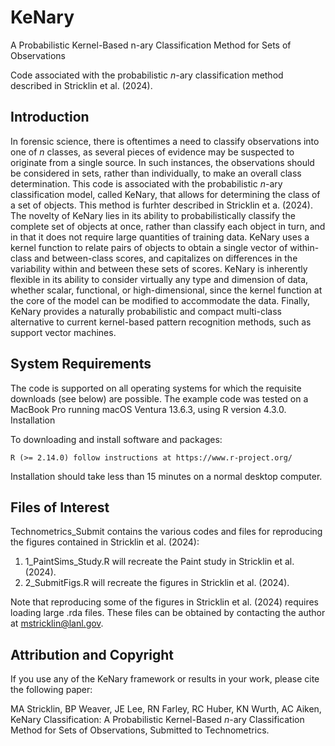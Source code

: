 # KeNary
A Probabilistic Kernel-Based n-ary Classification Method for Sets of Observations

Code associated with the probabilistic $n$-ary classification method described in Stricklin et al. (2024).

## Introduction

In forensic science, there is oftentimes a need to classify observations into one of $n$ classes, as several pieces of evidence may be suspected to originate from a single source. In such instances, the observations should be considered in sets, rather than individually, to make an overall class determination. This code is associated with the probabilistic $n$-ary classification model, called KeNary, that allows for determining the class of a set of objects. This method is furhter described in Stricklin et a. (2024). The novelty of KeNary lies in its ability to probabilistically classify the complete set of objects at once, rather than classify each object in turn, and in that it does not require large quantities of training data. KeNary uses a kernel function to relate pairs of objects to obtain a single vector of within-class and between-class scores, and capitalizes on differences in the variability within and between these sets of scores. KeNary is inherently flexible in its ability to consider virtually any type and dimension of data, whether scalar, functional, or high-dimensional, since the kernel function at the core of the model can be modified to accommodate the data. Finally, KeNary provides a naturally probabilistic and compact multi-class alternative to current kernel-based pattern recognition methods, such as support vector machines.

## System Requirements

The code is supported on all operating systems for which the requisite downloads (see below) are possible. The example code was tested on a MacBook Pro running macOS Ventura 13.6.3, using R version 4.3.0.
Installation

To downloading and install software and packages:

    R (>= 2.14.0) follow instructions at https://www.r-project.org/

Installation should take less than 15 minutes on a normal desktop computer.

## Files of Interest 

Technometrics_Submit contains the various codes and files for reproducing the figures contained in Stricklin et al. (2024):

1. 1_PaintSims_Study.R will recreate the Paint study in Stricklin et al. (2024).
2. 2_SubmitFigs.R will recreate the figures in Stricklin et al. (2024).

Note that reproducing some of the figures in Stricklin et al. (2024) requires loading large .rda files. These files can be obtained by contacting the author at mstricklin@lanl.gov. 

## Attribution and Copyright

If you use any of the KeNary framework or results in your work, please cite the following paper:

MA Stricklin, BP Weaver, JE Lee, RN Farley, RC Huber, KN Wurth, AC Aiken, KeNary Classification: A Probabilistic Kernel-Based $n$-ary Classification Method for Sets of Observations, Submitted to Technometrics.
